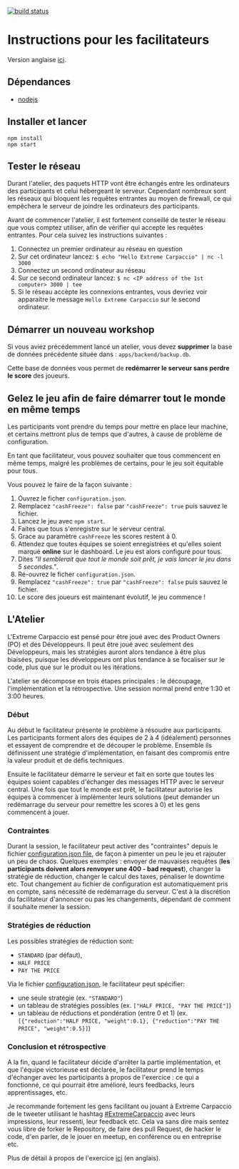 [![build status](https://travis-ci.org/dlresende/extreme-carpaccio.svg?branch=master)]()

# Instructions pour les facilitateurs

Version anglaise [ici](./README.md).

## Dépendances

- [nodejs](https://nodejs.org/en/)

## Installer et lancer

```
npm install
npm start
```

## Tester le réseau

Durant l'atelier, des paquets HTTP vont être échangés entre les ordinateurs des participants et celui hébergeant le serveur. Cependant nombreux sont les réseaux
qui bloquent les requêtes entrantes au moyen de firewall, ce qui empêchera le serveur de joindre les ordinateurs des participants.

Avant de commencer l'atelier, il est fortement conseillé de tester le réseau que vous comptez utiliser, afin de vérifier qui accepte les requêtes entrantes.
Pour cela suivez les instructions suivantes :

1. Connectez un premier ordinateur au réseau en question
2. Sur cet ordinateur lancez: `$ echo "Hello Extreme Carpaccio" | nc -l 3000`
3. Connectez un second ordinateur au réseau
4. Sur ce second ordinateur lancez: `$ nc <IP address of the 1st computer> 3000 | tee`
5. Si le réseau accèpte les connexions entrantes, vous devriez voir apparaitre le message `Hello Extreme Carpaccio` sur le second ordinateur.

## Démarrer un nouveau workshop

Si vous aviez précédemment lancé un atelier, vous devez **supprimer** la base de données précédente située dans : `apps/backend/backup.db`.

Cette base de données vous permet de **redémarrer le serveur sans perdre le score** des joueurs.

## Gelez le jeu afin de faire démarrer tout le monde en même temps

Les participants vont prendre du temps pour mettre en place leur machine, et certains mettront plus de temps que d'autres, à cause de problème de configuration.

En tant que facilitateur, vous pouvez souhaiter que tous commencent en même temps, malgré les problèmes de certains, pour le jeu soit équitable pour tous.

Vous pouvez le faire de la façon suivante :

1. Ouvrez le ficher `configuration.json`.
2. Remplacez `"cashFreeze": false` par `"cashFreeze": true` puis sauvez le fichier.
3. Lancez le jeu avec `npm start`.
4. Faites que tous s'enregistre sur le serveur central.
5. Grace au paramètre `cashFreeze` les scores restent à 0.
6. Attendez que toutes équipes se soient enregistrées et qu'elles soient marqué **online** sur le dashboard. Le jeu est alors configuré pour tous.
7. Dites _"Il semblerait que tout le monde soit prêt, je vais lancer le jeu dans 5 secondes."_.
8. Ré-ouvrez le ficher `configuration.json`.
9. Remplacez `"cashFreeze": true` par `"cashFreeze": false` puis sauvez le fichier.
10. Le score des joueurs est maintenant évolutif, le jeu commence !

## L'Atelier

L'Extreme Carpaccio est pensé pour être joué avec des Product Owners (PO) et des Développeurs. Il peut être joué avec seulement des Développeurs, mais les
stratégies auront alors tendance à être plus biaisées, puisque les développeurs ont plus tendance à se focaliser sur le code, plus que sur le produit ou les
itérations.

L'atelier se décompose en trois étapes principales : le découpage, l'implémentation et la rétrospective. Une session normal prend entre 1:30 et 3:00 heures.

### Début

Au début le facilitateur présente le problème à résoudre aux participants. Les participants forment alors des équipes de 2 à 4 (idéalement) personnes et
essayent de comprendre et de découper le problème. Ensemble ils définissent une stratégie d'implémentation, en faisant des compromis entre la valeur produit et
de défis techniques.

Ensuite le facilitateur démarre le serveur et fait en sorte que toutes les équipes soient capables d'échanger des messages HTTP avec le serveur central. Une
fois que tout le monde est prêt, le facilitateur autorise les équipes à commencer à implémenter leurs solutions (peut demander un redémarrage du serveur pour
remettre les scores à 0) et les gens commencent à jouer.

### Contraintes

Durant la session, le facilitateur peut activer des "contraintes" depuis le fichier [configuration.json file](./apps/backend/configuration.json), de façon à
pimenter un peu le jeu et rajouter un peu de chaos. Quelques exemples : envoyer de mauvaises requêtes (**les participants doivent alors renvoyer une 400 - bad
request**), changer la stratégie de réduction, changer le calcul des taxes, pénaliser le downtime etc. Tout changement au fichier de configuration est
automatiquement pris en compte, sans nécessité de redémarrage du serveur. C'est à la discrétion du facilitateur d'annoncer ou pas les changements, dépendant de
comment il souhaite mener la session.

### Stratégies de réduction

Les possibles stratégies de réduction sont:

- `STANDARD` (par défaut),
- `HALF PRICE`
- `PAY THE PRICE`

Via le fichier [configuration.json](./apps/backend/configuration.json), le facilitateur peut spécifier:

- une seule stratégie (ex. `"STANDARD"`)
- un tableau de stratégies possibles (ex. `["HALF PRICE, "PAY THE PRICE"]`)
- un tableau de réductions et pondération (entre 0 et 1) (ex. `[{"reduction":"HALF PRICE, "weight":0.1}, {"reduction":"PAY THE PRICE", "weight":0.5}]`)

### Conclusion et rétrospective

A la fin, quand le facilitateur décide d'arrêter la partie implémentation, et que l'équipe victorieuse est déclarée, le facilitateur prend le temps d'échanger
avec les participants à propos de l'exercice : ce qui a fonctionné, ce qui pourrait être amélioré, leurs feedbacks, leurs apprentissages, etc.

Je recommande fortement les gens facilitant ou jouant à Extreme Carpaccio de le tweeter utilisant le
hashtag [#ExtremeCarpaccio](https://twitter.com/search?vertical=default&q=%22extreme%20carpaccio%22%20OR%20%22Xtreme%20carpaccio%22%20OR%20%23ExtremeCarpaccio&src=typd)
avec leurs impressions, leur ressenti, leur feedback etc. Cela va sans dire mais sentez vous libre de forker le Repository, de faire des pull Request, de hacker
le code, d'en parler, de le jouer en meetup, en conférence ou en entreprise etc.

Plus de détail à propos de l'exercice [ici](https://diegolemos.net/2016/01/07/extreme-carpaccio/) (en anglais).
